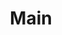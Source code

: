 ---
home: true
layout: BlogHome
icon: home
title: Main
heroImage: /assets/icon/icon-background.png
heroText: "찬스의 개발 블로그 : Chance Devlog"
tagline: "찬스의 개발과 일상에 대한 내용을 담은 개인 블로그"
heroFullScreen: false
bgImage: false
projects:
  - icon: project
    name: 웹 사이트 모니터링
    desc: 현재 진행 중인 프로젝트
    link: https://github.com/ahs0432/WebChecker-Node

  # - icon: link
  #   name: link name
  #   desc: link detailed description
  #   link: https://link.address

  # - icon: book
  #   name: book name
  #   desc: Detailed description of the book
  #   link: https://link.to.your.book

  # - icon: article
  #   name: article name
  #   desc: Detailed description of the article
  #   link: https://link.to.your.article

  # - icon: https://theme-hope-assets.vuejs.press/logo.svg
  #   name: custom item
  #   desc: Detailed description of this custom item
  #   link: https://link.to.your.friend
---